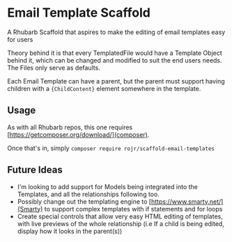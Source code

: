 # Email Template Scaffold
A Rhubarb Scaffold that aspires to make the editing of email templates easy for users 

Theory behind it is that every TemplatedFile would have a Template Object behind it, which can be changed and modified to suit the end users needs. The Files only serve as defaults.

Each Email Template can have a parent, but the parent must support having children with a `{ChildContent}` element somewhere in the template.

## Usage

As with all Rhubarb repos, this one requires [https://getcomposer.org/download/](composer).

Once that's in, simply `composer require rojr/scaffold-email-templates`

## Future Ideas

* I'm looking to add support for Models being integrated into the Templates, and all the relationships following too.
* Possibly change out the templating engine to [https://www.smarty.net/](Smarty) to support complex templates with if statements and for loops
* Create special controls that allow very easy HTML editing of templates, with live previews of the whole relationship (i.e If a child is being edited, display how it looks in the parent(s))
